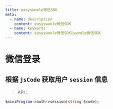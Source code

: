 ```yaml
---
title: easyswoole微信SDK
meta:
  - name: description
    content: easyswoole微信SDK
  - name: keywords
    content: easyswoole微信SDK|swoole微信SDK
---
```


# 微信登录

## 根据 `jsCode` 获取用户 `session` 信息

> API：

```php
$miniProgram->auth->session(string $code);
```